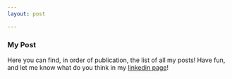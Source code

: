 ```yaml
---
layout: post

---
```


### My Post

Here you can find, in order of publication, the list of all my posts! Have fun, and let me know what do you think in my [linkedin page](www.linkedin.com/in/luca-malinverno)!
